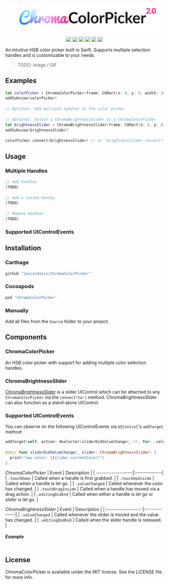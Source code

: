 <p align="center">
    <img src=".github/Logo.png" width="480" max-width="90%" alt="ChromaColorPicker 2.0" />
</p>

<p align="center">
  <img src="https://img.shields.io/badge/Swift-5.0-orange.svg" />
  <img src="https://img.shields.io/badge/platform-iOS-lightgray.svg" />
  <img src="https://img.shields.io/badge/license-MIT-blue.svg" />
  <img src="https://img.shields.io/badge/pod-1.7.1-green.svg" />
  <img src="https://img.shields.io/badge/Carthage-compatible-green.svg" />
  <img src="https://travis-ci.com/joncardasis/ChromaColorPicker.svg?branch=develop" />
</p>

An intuitive HSB color picker built in Swift. Supports multiple selection handles and is customizable to your needs.

> TODO: Image / GIF

## Examples
```Swift
let colorPicker = ChromaColorPicker(frame: CGRect(x: 0, y: 0, width: 300, height: 300))
addSubview(colorPicker)

// Optional: Add multiple handles to the color picker

// Optional: Attach a ChromaBrightnessSlider to a ChromaColorPicker
let brightnessSlider = ChromaBrightnessSlider(frame: CGRect(x: 0, y: 0, width: 280, height: 32))
addSubview(brightnessSlider)

colorPicker.connect(brightnessSlider) // or `brightnessSlider.connect(to: colorPicker)`
```

## Usage
### Multiple Handles
```Swift
// Add handles
{TODO}

// Add a custom handle
{TODO}

// Remove handles
{TODO}
```

### Supported UIControlEvents

## Installation
### Carthage
```bash
github "joncardasis/ChromaColorPicker"
```

### Cocoapods
```bash
pod 'ChromaColorPicker'
```
### Manually
Add all files from the `Source` folder to your project.

## Components
### ChromaColorPicker
An HSB color picker with support for adding multiple color selection handles.

### ChromaBrightnessSlider
[ChromaBrightnessSlider]() is a slider UIControl which can be attached to any `ChromaColorPicker` via the `connect(to:)` method. ChromaBrightnessSlider can also function as a stand-alone UIControl.

### Supported UIControlEvents
You can observe on the following UIControlEvents via `UIControl`'s `addTarget` method:

```Swift
addTarget(self, action: #selector(sliderDidValueChange(_:)), for: .valueChanged)

@objc func sliderDidValueChange(_ slider: ChromaBrightnessSlider) {
  print("new color: \(slider.currentColor)")
}
```

_ChromaColorPicker_
| Event              | Description  |
| :-----------------:|:-------------|
| `.touchDown`       | Called when a handle is first grabbed. |
| `.touchUpInside`   | Called when a handle is let go. |
| `.valueChanged`    | Called whenever the color has changed. |
| `.touchDragInside` | Called when a handle has moved via a drag action. |
| `.editingDidEnd`   | Called when either a handle is let go or slider is let go. |

_ChromaBrightnessSlider_
| Event              | Description  |
| :-----------------:|:-------------|
| `.valueChanged`    | Called whenever the slider is moved and the value has changed. |
| `.editingDidEnd`   | Called when the slider handle is released. |

##### Example
```Swift
```

## License
ChromaColorPicker is available under the MIT license. See the LICENSE file for more info.
